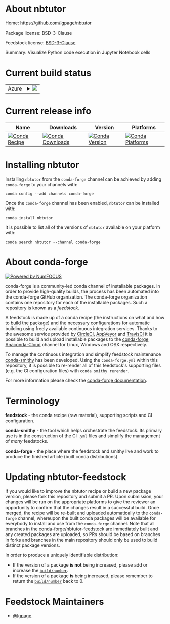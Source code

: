 About nbtutor
=============

Home: https://github.com/lgpage/nbtutor

Package license: BSD-3-Clause

Feedstock license: [BSD-3-Clause](https://github.com/conda-forge/nbtutor-feedstock/blob/master/LICENSE.txt)

Summary: Visualize Python code execution in Jupyter Notebook cells

Current build status
====================


<table>
    
  <tr>
    <td>Azure</td>
    <td>
      <details>
        <summary>
          <a href="https://dev.azure.com/conda-forge/feedstock-builds/_build/latest?definitionId=667&branchName=master">
            <img src="https://dev.azure.com/conda-forge/feedstock-builds/_apis/build/status/nbtutor-feedstock?branchName=master">
          </a>
        </summary>
        <table>
          <thead><tr><th>Variant</th><th>Status</th></tr></thead>
          <tbody><tr>
              <td>linux_64_nodejs12python3.6.____73_pypy</td>
              <td>
                <a href="https://dev.azure.com/conda-forge/feedstock-builds/_build/latest?definitionId=667&branchName=master">
                  <img src="https://dev.azure.com/conda-forge/feedstock-builds/_apis/build/status/nbtutor-feedstock?branchName=master&jobName=linux&configuration=linux_64_nodejs12python3.6.____73_pypy" alt="variant">
                </a>
              </td>
            </tr><tr>
              <td>linux_64_nodejs12python3.6.____cpython</td>
              <td>
                <a href="https://dev.azure.com/conda-forge/feedstock-builds/_build/latest?definitionId=667&branchName=master">
                  <img src="https://dev.azure.com/conda-forge/feedstock-builds/_apis/build/status/nbtutor-feedstock?branchName=master&jobName=linux&configuration=linux_64_nodejs12python3.6.____cpython" alt="variant">
                </a>
              </td>
            </tr><tr>
              <td>linux_64_nodejs12python3.7.____cpython</td>
              <td>
                <a href="https://dev.azure.com/conda-forge/feedstock-builds/_build/latest?definitionId=667&branchName=master">
                  <img src="https://dev.azure.com/conda-forge/feedstock-builds/_apis/build/status/nbtutor-feedstock?branchName=master&jobName=linux&configuration=linux_64_nodejs12python3.7.____cpython" alt="variant">
                </a>
              </td>
            </tr><tr>
              <td>linux_64_nodejs12python3.8.____cpython</td>
              <td>
                <a href="https://dev.azure.com/conda-forge/feedstock-builds/_build/latest?definitionId=667&branchName=master">
                  <img src="https://dev.azure.com/conda-forge/feedstock-builds/_apis/build/status/nbtutor-feedstock?branchName=master&jobName=linux&configuration=linux_64_nodejs12python3.8.____cpython" alt="variant">
                </a>
              </td>
            </tr><tr>
              <td>linux_64_nodejs12python3.9.____cpython</td>
              <td>
                <a href="https://dev.azure.com/conda-forge/feedstock-builds/_build/latest?definitionId=667&branchName=master">
                  <img src="https://dev.azure.com/conda-forge/feedstock-builds/_apis/build/status/nbtutor-feedstock?branchName=master&jobName=linux&configuration=linux_64_nodejs12python3.9.____cpython" alt="variant">
                </a>
              </td>
            </tr><tr>
              <td>linux_64_nodejs14python3.6.____73_pypy</td>
              <td>
                <a href="https://dev.azure.com/conda-forge/feedstock-builds/_build/latest?definitionId=667&branchName=master">
                  <img src="https://dev.azure.com/conda-forge/feedstock-builds/_apis/build/status/nbtutor-feedstock?branchName=master&jobName=linux&configuration=linux_64_nodejs14python3.6.____73_pypy" alt="variant">
                </a>
              </td>
            </tr><tr>
              <td>linux_64_nodejs14python3.6.____cpython</td>
              <td>
                <a href="https://dev.azure.com/conda-forge/feedstock-builds/_build/latest?definitionId=667&branchName=master">
                  <img src="https://dev.azure.com/conda-forge/feedstock-builds/_apis/build/status/nbtutor-feedstock?branchName=master&jobName=linux&configuration=linux_64_nodejs14python3.6.____cpython" alt="variant">
                </a>
              </td>
            </tr><tr>
              <td>linux_64_nodejs14python3.7.____cpython</td>
              <td>
                <a href="https://dev.azure.com/conda-forge/feedstock-builds/_build/latest?definitionId=667&branchName=master">
                  <img src="https://dev.azure.com/conda-forge/feedstock-builds/_apis/build/status/nbtutor-feedstock?branchName=master&jobName=linux&configuration=linux_64_nodejs14python3.7.____cpython" alt="variant">
                </a>
              </td>
            </tr><tr>
              <td>linux_64_nodejs14python3.8.____cpython</td>
              <td>
                <a href="https://dev.azure.com/conda-forge/feedstock-builds/_build/latest?definitionId=667&branchName=master">
                  <img src="https://dev.azure.com/conda-forge/feedstock-builds/_apis/build/status/nbtutor-feedstock?branchName=master&jobName=linux&configuration=linux_64_nodejs14python3.8.____cpython" alt="variant">
                </a>
              </td>
            </tr><tr>
              <td>linux_64_nodejs14python3.9.____cpython</td>
              <td>
                <a href="https://dev.azure.com/conda-forge/feedstock-builds/_build/latest?definitionId=667&branchName=master">
                  <img src="https://dev.azure.com/conda-forge/feedstock-builds/_apis/build/status/nbtutor-feedstock?branchName=master&jobName=linux&configuration=linux_64_nodejs14python3.9.____cpython" alt="variant">
                </a>
              </td>
            </tr><tr>
              <td>linux_64_nodejs15python3.6.____73_pypy</td>
              <td>
                <a href="https://dev.azure.com/conda-forge/feedstock-builds/_build/latest?definitionId=667&branchName=master">
                  <img src="https://dev.azure.com/conda-forge/feedstock-builds/_apis/build/status/nbtutor-feedstock?branchName=master&jobName=linux&configuration=linux_64_nodejs15python3.6.____73_pypy" alt="variant">
                </a>
              </td>
            </tr><tr>
              <td>linux_64_nodejs15python3.6.____cpython</td>
              <td>
                <a href="https://dev.azure.com/conda-forge/feedstock-builds/_build/latest?definitionId=667&branchName=master">
                  <img src="https://dev.azure.com/conda-forge/feedstock-builds/_apis/build/status/nbtutor-feedstock?branchName=master&jobName=linux&configuration=linux_64_nodejs15python3.6.____cpython" alt="variant">
                </a>
              </td>
            </tr><tr>
              <td>linux_64_nodejs15python3.7.____cpython</td>
              <td>
                <a href="https://dev.azure.com/conda-forge/feedstock-builds/_build/latest?definitionId=667&branchName=master">
                  <img src="https://dev.azure.com/conda-forge/feedstock-builds/_apis/build/status/nbtutor-feedstock?branchName=master&jobName=linux&configuration=linux_64_nodejs15python3.7.____cpython" alt="variant">
                </a>
              </td>
            </tr><tr>
              <td>linux_64_nodejs15python3.8.____cpython</td>
              <td>
                <a href="https://dev.azure.com/conda-forge/feedstock-builds/_build/latest?definitionId=667&branchName=master">
                  <img src="https://dev.azure.com/conda-forge/feedstock-builds/_apis/build/status/nbtutor-feedstock?branchName=master&jobName=linux&configuration=linux_64_nodejs15python3.8.____cpython" alt="variant">
                </a>
              </td>
            </tr><tr>
              <td>linux_64_nodejs15python3.9.____cpython</td>
              <td>
                <a href="https://dev.azure.com/conda-forge/feedstock-builds/_build/latest?definitionId=667&branchName=master">
                  <img src="https://dev.azure.com/conda-forge/feedstock-builds/_apis/build/status/nbtutor-feedstock?branchName=master&jobName=linux&configuration=linux_64_nodejs15python3.9.____cpython" alt="variant">
                </a>
              </td>
            </tr><tr>
              <td>osx_64_nodejs12python3.6.____73_pypy</td>
              <td>
                <a href="https://dev.azure.com/conda-forge/feedstock-builds/_build/latest?definitionId=667&branchName=master">
                  <img src="https://dev.azure.com/conda-forge/feedstock-builds/_apis/build/status/nbtutor-feedstock?branchName=master&jobName=osx&configuration=osx_64_nodejs12python3.6.____73_pypy" alt="variant">
                </a>
              </td>
            </tr><tr>
              <td>osx_64_nodejs12python3.6.____cpython</td>
              <td>
                <a href="https://dev.azure.com/conda-forge/feedstock-builds/_build/latest?definitionId=667&branchName=master">
                  <img src="https://dev.azure.com/conda-forge/feedstock-builds/_apis/build/status/nbtutor-feedstock?branchName=master&jobName=osx&configuration=osx_64_nodejs12python3.6.____cpython" alt="variant">
                </a>
              </td>
            </tr><tr>
              <td>osx_64_nodejs12python3.7.____cpython</td>
              <td>
                <a href="https://dev.azure.com/conda-forge/feedstock-builds/_build/latest?definitionId=667&branchName=master">
                  <img src="https://dev.azure.com/conda-forge/feedstock-builds/_apis/build/status/nbtutor-feedstock?branchName=master&jobName=osx&configuration=osx_64_nodejs12python3.7.____cpython" alt="variant">
                </a>
              </td>
            </tr><tr>
              <td>osx_64_nodejs12python3.8.____cpython</td>
              <td>
                <a href="https://dev.azure.com/conda-forge/feedstock-builds/_build/latest?definitionId=667&branchName=master">
                  <img src="https://dev.azure.com/conda-forge/feedstock-builds/_apis/build/status/nbtutor-feedstock?branchName=master&jobName=osx&configuration=osx_64_nodejs12python3.8.____cpython" alt="variant">
                </a>
              </td>
            </tr><tr>
              <td>osx_64_nodejs12python3.9.____cpython</td>
              <td>
                <a href="https://dev.azure.com/conda-forge/feedstock-builds/_build/latest?definitionId=667&branchName=master">
                  <img src="https://dev.azure.com/conda-forge/feedstock-builds/_apis/build/status/nbtutor-feedstock?branchName=master&jobName=osx&configuration=osx_64_nodejs12python3.9.____cpython" alt="variant">
                </a>
              </td>
            </tr><tr>
              <td>osx_64_nodejs14python3.6.____73_pypy</td>
              <td>
                <a href="https://dev.azure.com/conda-forge/feedstock-builds/_build/latest?definitionId=667&branchName=master">
                  <img src="https://dev.azure.com/conda-forge/feedstock-builds/_apis/build/status/nbtutor-feedstock?branchName=master&jobName=osx&configuration=osx_64_nodejs14python3.6.____73_pypy" alt="variant">
                </a>
              </td>
            </tr><tr>
              <td>osx_64_nodejs14python3.6.____cpython</td>
              <td>
                <a href="https://dev.azure.com/conda-forge/feedstock-builds/_build/latest?definitionId=667&branchName=master">
                  <img src="https://dev.azure.com/conda-forge/feedstock-builds/_apis/build/status/nbtutor-feedstock?branchName=master&jobName=osx&configuration=osx_64_nodejs14python3.6.____cpython" alt="variant">
                </a>
              </td>
            </tr><tr>
              <td>osx_64_nodejs14python3.7.____cpython</td>
              <td>
                <a href="https://dev.azure.com/conda-forge/feedstock-builds/_build/latest?definitionId=667&branchName=master">
                  <img src="https://dev.azure.com/conda-forge/feedstock-builds/_apis/build/status/nbtutor-feedstock?branchName=master&jobName=osx&configuration=osx_64_nodejs14python3.7.____cpython" alt="variant">
                </a>
              </td>
            </tr><tr>
              <td>osx_64_nodejs14python3.8.____cpython</td>
              <td>
                <a href="https://dev.azure.com/conda-forge/feedstock-builds/_build/latest?definitionId=667&branchName=master">
                  <img src="https://dev.azure.com/conda-forge/feedstock-builds/_apis/build/status/nbtutor-feedstock?branchName=master&jobName=osx&configuration=osx_64_nodejs14python3.8.____cpython" alt="variant">
                </a>
              </td>
            </tr><tr>
              <td>osx_64_nodejs14python3.9.____cpython</td>
              <td>
                <a href="https://dev.azure.com/conda-forge/feedstock-builds/_build/latest?definitionId=667&branchName=master">
                  <img src="https://dev.azure.com/conda-forge/feedstock-builds/_apis/build/status/nbtutor-feedstock?branchName=master&jobName=osx&configuration=osx_64_nodejs14python3.9.____cpython" alt="variant">
                </a>
              </td>
            </tr><tr>
              <td>osx_64_nodejs15python3.6.____73_pypy</td>
              <td>
                <a href="https://dev.azure.com/conda-forge/feedstock-builds/_build/latest?definitionId=667&branchName=master">
                  <img src="https://dev.azure.com/conda-forge/feedstock-builds/_apis/build/status/nbtutor-feedstock?branchName=master&jobName=osx&configuration=osx_64_nodejs15python3.6.____73_pypy" alt="variant">
                </a>
              </td>
            </tr><tr>
              <td>osx_64_nodejs15python3.6.____cpython</td>
              <td>
                <a href="https://dev.azure.com/conda-forge/feedstock-builds/_build/latest?definitionId=667&branchName=master">
                  <img src="https://dev.azure.com/conda-forge/feedstock-builds/_apis/build/status/nbtutor-feedstock?branchName=master&jobName=osx&configuration=osx_64_nodejs15python3.6.____cpython" alt="variant">
                </a>
              </td>
            </tr><tr>
              <td>osx_64_nodejs15python3.7.____cpython</td>
              <td>
                <a href="https://dev.azure.com/conda-forge/feedstock-builds/_build/latest?definitionId=667&branchName=master">
                  <img src="https://dev.azure.com/conda-forge/feedstock-builds/_apis/build/status/nbtutor-feedstock?branchName=master&jobName=osx&configuration=osx_64_nodejs15python3.7.____cpython" alt="variant">
                </a>
              </td>
            </tr><tr>
              <td>osx_64_nodejs15python3.8.____cpython</td>
              <td>
                <a href="https://dev.azure.com/conda-forge/feedstock-builds/_build/latest?definitionId=667&branchName=master">
                  <img src="https://dev.azure.com/conda-forge/feedstock-builds/_apis/build/status/nbtutor-feedstock?branchName=master&jobName=osx&configuration=osx_64_nodejs15python3.8.____cpython" alt="variant">
                </a>
              </td>
            </tr><tr>
              <td>osx_64_nodejs15python3.9.____cpython</td>
              <td>
                <a href="https://dev.azure.com/conda-forge/feedstock-builds/_build/latest?definitionId=667&branchName=master">
                  <img src="https://dev.azure.com/conda-forge/feedstock-builds/_apis/build/status/nbtutor-feedstock?branchName=master&jobName=osx&configuration=osx_64_nodejs15python3.9.____cpython" alt="variant">
                </a>
              </td>
            </tr><tr>
              <td>win_64_nodejs12python3.6.____cpython</td>
              <td>
                <a href="https://dev.azure.com/conda-forge/feedstock-builds/_build/latest?definitionId=667&branchName=master">
                  <img src="https://dev.azure.com/conda-forge/feedstock-builds/_apis/build/status/nbtutor-feedstock?branchName=master&jobName=win&configuration=win_64_nodejs12python3.6.____cpython" alt="variant">
                </a>
              </td>
            </tr><tr>
              <td>win_64_nodejs12python3.7.____cpython</td>
              <td>
                <a href="https://dev.azure.com/conda-forge/feedstock-builds/_build/latest?definitionId=667&branchName=master">
                  <img src="https://dev.azure.com/conda-forge/feedstock-builds/_apis/build/status/nbtutor-feedstock?branchName=master&jobName=win&configuration=win_64_nodejs12python3.7.____cpython" alt="variant">
                </a>
              </td>
            </tr><tr>
              <td>win_64_nodejs12python3.8.____cpython</td>
              <td>
                <a href="https://dev.azure.com/conda-forge/feedstock-builds/_build/latest?definitionId=667&branchName=master">
                  <img src="https://dev.azure.com/conda-forge/feedstock-builds/_apis/build/status/nbtutor-feedstock?branchName=master&jobName=win&configuration=win_64_nodejs12python3.8.____cpython" alt="variant">
                </a>
              </td>
            </tr><tr>
              <td>win_64_nodejs12python3.9.____cpython</td>
              <td>
                <a href="https://dev.azure.com/conda-forge/feedstock-builds/_build/latest?definitionId=667&branchName=master">
                  <img src="https://dev.azure.com/conda-forge/feedstock-builds/_apis/build/status/nbtutor-feedstock?branchName=master&jobName=win&configuration=win_64_nodejs12python3.9.____cpython" alt="variant">
                </a>
              </td>
            </tr><tr>
              <td>win_64_nodejs14python3.6.____cpython</td>
              <td>
                <a href="https://dev.azure.com/conda-forge/feedstock-builds/_build/latest?definitionId=667&branchName=master">
                  <img src="https://dev.azure.com/conda-forge/feedstock-builds/_apis/build/status/nbtutor-feedstock?branchName=master&jobName=win&configuration=win_64_nodejs14python3.6.____cpython" alt="variant">
                </a>
              </td>
            </tr><tr>
              <td>win_64_nodejs14python3.7.____cpython</td>
              <td>
                <a href="https://dev.azure.com/conda-forge/feedstock-builds/_build/latest?definitionId=667&branchName=master">
                  <img src="https://dev.azure.com/conda-forge/feedstock-builds/_apis/build/status/nbtutor-feedstock?branchName=master&jobName=win&configuration=win_64_nodejs14python3.7.____cpython" alt="variant">
                </a>
              </td>
            </tr><tr>
              <td>win_64_nodejs14python3.8.____cpython</td>
              <td>
                <a href="https://dev.azure.com/conda-forge/feedstock-builds/_build/latest?definitionId=667&branchName=master">
                  <img src="https://dev.azure.com/conda-forge/feedstock-builds/_apis/build/status/nbtutor-feedstock?branchName=master&jobName=win&configuration=win_64_nodejs14python3.8.____cpython" alt="variant">
                </a>
              </td>
            </tr><tr>
              <td>win_64_nodejs14python3.9.____cpython</td>
              <td>
                <a href="https://dev.azure.com/conda-forge/feedstock-builds/_build/latest?definitionId=667&branchName=master">
                  <img src="https://dev.azure.com/conda-forge/feedstock-builds/_apis/build/status/nbtutor-feedstock?branchName=master&jobName=win&configuration=win_64_nodejs14python3.9.____cpython" alt="variant">
                </a>
              </td>
            </tr><tr>
              <td>win_64_nodejs15python3.6.____cpython</td>
              <td>
                <a href="https://dev.azure.com/conda-forge/feedstock-builds/_build/latest?definitionId=667&branchName=master">
                  <img src="https://dev.azure.com/conda-forge/feedstock-builds/_apis/build/status/nbtutor-feedstock?branchName=master&jobName=win&configuration=win_64_nodejs15python3.6.____cpython" alt="variant">
                </a>
              </td>
            </tr><tr>
              <td>win_64_nodejs15python3.7.____cpython</td>
              <td>
                <a href="https://dev.azure.com/conda-forge/feedstock-builds/_build/latest?definitionId=667&branchName=master">
                  <img src="https://dev.azure.com/conda-forge/feedstock-builds/_apis/build/status/nbtutor-feedstock?branchName=master&jobName=win&configuration=win_64_nodejs15python3.7.____cpython" alt="variant">
                </a>
              </td>
            </tr><tr>
              <td>win_64_nodejs15python3.8.____cpython</td>
              <td>
                <a href="https://dev.azure.com/conda-forge/feedstock-builds/_build/latest?definitionId=667&branchName=master">
                  <img src="https://dev.azure.com/conda-forge/feedstock-builds/_apis/build/status/nbtutor-feedstock?branchName=master&jobName=win&configuration=win_64_nodejs15python3.8.____cpython" alt="variant">
                </a>
              </td>
            </tr><tr>
              <td>win_64_nodejs15python3.9.____cpython</td>
              <td>
                <a href="https://dev.azure.com/conda-forge/feedstock-builds/_build/latest?definitionId=667&branchName=master">
                  <img src="https://dev.azure.com/conda-forge/feedstock-builds/_apis/build/status/nbtutor-feedstock?branchName=master&jobName=win&configuration=win_64_nodejs15python3.9.____cpython" alt="variant">
                </a>
              </td>
            </tr>
          </tbody>
        </table>
      </details>
    </td>
  </tr>
</table>

Current release info
====================

| Name | Downloads | Version | Platforms |
| --- | --- | --- | --- |
| [![Conda Recipe](https://img.shields.io/badge/recipe-nbtutor-green.svg)](https://anaconda.org/conda-forge/nbtutor) | [![Conda Downloads](https://img.shields.io/conda/dn/conda-forge/nbtutor.svg)](https://anaconda.org/conda-forge/nbtutor) | [![Conda Version](https://img.shields.io/conda/vn/conda-forge/nbtutor.svg)](https://anaconda.org/conda-forge/nbtutor) | [![Conda Platforms](https://img.shields.io/conda/pn/conda-forge/nbtutor.svg)](https://anaconda.org/conda-forge/nbtutor) |

Installing nbtutor
==================

Installing `nbtutor` from the `conda-forge` channel can be achieved by adding `conda-forge` to your channels with:

```
conda config --add channels conda-forge
```

Once the `conda-forge` channel has been enabled, `nbtutor` can be installed with:

```
conda install nbtutor
```

It is possible to list all of the versions of `nbtutor` available on your platform with:

```
conda search nbtutor --channel conda-forge
```


About conda-forge
=================

[![Powered by NumFOCUS](https://img.shields.io/badge/powered%20by-NumFOCUS-orange.svg?style=flat&colorA=E1523D&colorB=007D8A)](http://numfocus.org)

conda-forge is a community-led conda channel of installable packages.
In order to provide high-quality builds, the process has been automated into the
conda-forge GitHub organization. The conda-forge organization contains one repository
for each of the installable packages. Such a repository is known as a *feedstock*.

A feedstock is made up of a conda recipe (the instructions on what and how to build
the package) and the necessary configurations for automatic building using freely
available continuous integration services. Thanks to the awesome service provided by
[CircleCI](https://circleci.com/), [AppVeyor](https://www.appveyor.com/)
and [TravisCI](https://travis-ci.com/) it is possible to build and upload installable
packages to the [conda-forge](https://anaconda.org/conda-forge)
[Anaconda-Cloud](https://anaconda.org/) channel for Linux, Windows and OSX respectively.

To manage the continuous integration and simplify feedstock maintenance
[conda-smithy](https://github.com/conda-forge/conda-smithy) has been developed.
Using the ``conda-forge.yml`` within this repository, it is possible to re-render all of
this feedstock's supporting files (e.g. the CI configuration files) with ``conda smithy rerender``.

For more information please check the [conda-forge documentation](https://conda-forge.org/docs/).

Terminology
===========

**feedstock** - the conda recipe (raw material), supporting scripts and CI configuration.

**conda-smithy** - the tool which helps orchestrate the feedstock.
                   Its primary use is in the construction of the CI ``.yml`` files
                   and simplify the management of *many* feedstocks.

**conda-forge** - the place where the feedstock and smithy live and work to
                  produce the finished article (built conda distributions)


Updating nbtutor-feedstock
==========================

If you would like to improve the nbtutor recipe or build a new
package version, please fork this repository and submit a PR. Upon submission,
your changes will be run on the appropriate platforms to give the reviewer an
opportunity to confirm that the changes result in a successful build. Once
merged, the recipe will be re-built and uploaded automatically to the
`conda-forge` channel, whereupon the built conda packages will be available for
everybody to install and use from the `conda-forge` channel.
Note that all branches in the conda-forge/nbtutor-feedstock are
immediately built and any created packages are uploaded, so PRs should be based
on branches in forks and branches in the main repository should only be used to
build distinct package versions.

In order to produce a uniquely identifiable distribution:
 * If the version of a package **is not** being increased, please add or increase
   the [``build/number``](https://docs.conda.io/projects/conda-build/en/latest/resources/define-metadata.html#build-number-and-string).
 * If the version of a package **is** being increased, please remember to return
   the [``build/number``](https://docs.conda.io/projects/conda-build/en/latest/resources/define-metadata.html#build-number-and-string)
   back to 0.

Feedstock Maintainers
=====================

* [@lgpage](https://github.com/lgpage/)

